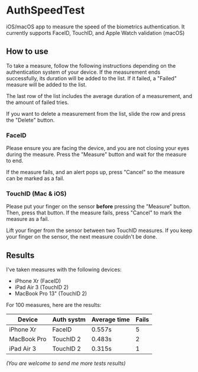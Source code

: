 # AuthSpeedTest
iOS/macOS app to measure the speed of the biometrics authentication.
It currently supports FaceID, TouchID, and Apple Watch validation (macOS)


## How to use

To take a measure, follow the following instructions depending on the authentication system of your device. If the measurement ends successfully, its duration will be added to the list. If it failed, a "Failed" measure will be added to the list.

The last row of the list includes the average duration of a measurement, and the amount of failed tries.

If you want to delete a measurement from the list, slide the row and press the "Delete" button.

### FaceID
Please ensure you are facing the device, and you are not closing your eyes during the measure. Press the "Measure" button and wait for the measure to end.

If the measure fails, and an alert pops up, press "Cancel" so the measure can be marked as a fail.

### TouchID (Mac & iOS)
Please put your finger on the sensor **before** pressing the "Measure" button. Then, press that button. If the measure fails, press "Cancel" to mark the measure as a fail.

Lift your finger from the sensor between two TouchID measures. If you keep your finger on the sensor, the next measure couldn't be done.

## Results
I've taken measures with the following devices:

* iPhone Xr (FaceID)
* iPad Air 3 (TouchID 2)
* MacBook Pro 13" (TouchID 2)

For 100 measures, here are the results:

| Device      | Auth systm | Average time | Fails |
|-------------|------------|--------------|-------|
| iPhone Xr   | FaceID     | 0.557s       | 5     |
| MacBook Pro | TouchID 2  | 0.483s       | 2     |
| iPad Air 3  | TouchID 2  | 0.315s       | 1     |

*(You are welcome to send me more tests results)*
